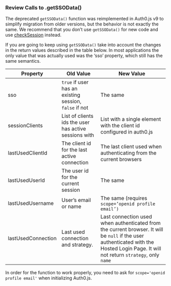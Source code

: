 ### Review Calls to .getSSOData()

The deprecated `getSSOData()` function was reimplemented in Auth0.js v9 to simplify migration from older versions, but the behavior is not exactly the same. We recommend that you don’t use `getSSOData()` for new code and use [checkSession](/libraries/auth0js#using-checksession-to-acquire-new-tokens) instead.

If you are going to keep using `getSSOData()` take into account the changes in the return values described in the table below. In most applications the only value that was actually used was the ‘sso’ property, which still has the same semantics. 

| Property | Old Value | New Value |
| --- | --- | --- |
| sso | `true` if user has an existing session, `false` if not | The same |
| sessionClients | List of clients ids the user has active sessions with | List with a single element with the client id configured in auth0.js |
| lastUsedClientId | The client id for the last active connection | The last client used when authenticating from the current browsers |
| lastUsedUserId | The user id for the current session | The same  |
| lastUsedUsername | User’s email or name | The same (requires `scope=’openid profile email’)` |
| lastUsedConnection | Last used connection and strategy. | Last connection used when authenticated from the current browser. It will be `null` if the user authenticated with the Hosted Login Page. It will not return `strategy`, only `name` |

In order for the function to work properly, you need to ask for `scope='openid profile email'` when initializing Auth0.js. 

